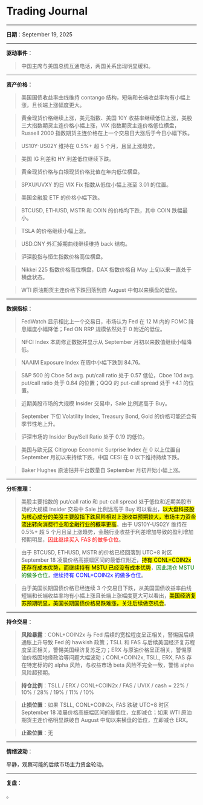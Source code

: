 # Trading Journal

---

**日期**：September 19, 2025

---

**驱动事件**：

> 中国主席与美国总统互通电话，两国关系出现明显缓和。

---

**资产价格**：

> 美国国债收益率曲线维持 contango 结构，短端和长端收益率均有小幅上涨，且长端上涨幅度更大。

> 黄金现货价格继续上涨，美元指数、美国 10Y 收益率继续低位上涨，美股三大指数期货主连价格小幅上涨，VIX 指数期货主连价格低位横盘，Russell 2000 指数期货主连价格在上一个交易日大涨后于今日小幅下跌。

> US10Y-US02Y 维持在 0.5%+ 超 5 个月，且呈上涨趋势。

> 美国 IG 利差和 HY 利差低位继续下跌。

> 黄金现货价格与白银现货价格比值在年内低位横盘。

> SPXU/UVXY 的日 VIX Fix 指数从低位小幅上涨至 3.01 的位置。

> 美国金融股 ETF 的价格小幅下跌。

> BTCUSD, ETHUSD, MSTR 和 COIN 的价格均下跌，其中 COIN 跌幅最小。

> TSLA 的价格继续小幅上涨。

> USD.CNY 外汇掉期曲线继续维持 back 结构。

> 沪深股指与恒生指数价格高位横盘。

> Nikkei 225 指数价格高位横盘，DAX 指数价格自 May 上旬以来一直处于横盘状态。

> WTI 原油期货主连价格下跌回落到自 August 中旬以来横盘的低位。

---

**数据指标**：

> FedWatch 显示相比上一个交易日，市场认为 Fed 在 12 M 内的 FOMC 降息幅度小幅降低；Fed ON RRP 规模依然处于 0 附近的低位。

> NFCI Index 本周修正数据并显示从 September 月初以来数值继续小幅降低。

> NAAIM Exposure Index 在周中小幅下跌到 84.76。

> S&P 500 的 Cboe 5d avg. put/call ratio 处于 0.57 低位，Cboe 10d avg. put/call ratio 处于 0.84 的位置；QQQ 的 put-call spread 处于 +4.1 的位置。

> 近期美股市场的大规模 Insider 交易中，Sale 比例远高于 Buy。

> September 下旬 Volatility Index, Treasury Bond, Gold 的价格可能还会有季节性地上升。

> 沪深市场的 Insider Buy/Sell Ratio 处于 0.19 的低位。

> 美国与欧元区 Citigroup Economic Surprise Index 在 0 以上位置自 September 月初以来持续下跌，中国 CESI 在 0 以下维持持续下跌。

> Baker Hughes 原油钻井平台数量自 September 月初开始小幅上涨。

---

**分析推理**：

> 美股主要指数的 put/call ratio 和 put-call spread 处于低位和近期美股市场的大规模 Insider 交易中 Sale 比例远高于 Buy 可以看出，<mark>以大盘科技股为核心成分的美股主要股指下跌风险相对上涨收益预期较大，市场主力资金流出转向消费行业和金融行业的概率更高</mark>。由于 US10Y-US02Y 维持在 0.5%+ 超 5 个月且呈上涨趋势，金融行业收益于利差增加导致的盈利增加预期明显，<span style="color: red;">因此继续买入 FAS 的做多仓位</span>。

> 由于 BTCUSD, ETHUSD, MSTR 的价格已经回落到 UTC+8 时区 September 18 凌晨价格高振幅区间的最低位附近，<mark>持有 CONL+COIN2x 还存在成本优势，而继续持有 MSTU 已经没有成本优势</mark>，<span style="color: green;">因此清仓 MSTU 的做多仓位</span>，<span style="color: blue;">继续持有 CONL+COIN2x 的做多仓位</span>。

> 由于美国长期国债价格已经连续 3 个交易日下跌，从美国国债收益率曲线短端和长端收益率均有小幅上涨且长端上涨幅度更大可以看出，<mark>美国经济复苏预期明显，美国长期国债价格易跌难涨，关注后续做空机会</mark>。

---

**持仓交易**：

> **风险暴露**：CONL+COIN2x 与 Fed 后续的宽松程度呈正相关，警惕因后续通胀上升导致 Fed 的 hawkish 政策；TSLL 和 FAS 与后续美国经济复苏程度呈正相关，警惕美国经济复苏乏力；ERX 与原油价格呈正相关，警惕原油价格因地缘政治等问题大幅波动；CONL+COIN2x, TSLL, ERX, FAS 存在特定标的的 alpha 风险，与权益市场 beta 风险不完全一致，警惕 alpha 风险超预期。

> **持仓比例**：TSLL / ERX / CONL+COIN2x / FAS / UVIX / cash = 22% / 10% / 28% / 19% / 11% / 10%

> **止损位置**：如果 TSLL, CONL+COIN2x, FAS 跌破 UTC+8 时区 September 18 凌晨价格高振幅区间的最低位，立即减仓；如果 WTI 原油期货主连价格明显跌破自 August 中旬以来横盘的低位，立即减仓 ERX。

> **止盈位置**：无

---

**情绪波动**：

平静，观察可能的后续市场主力资金轮动。

---

**复盘**：

<mark></mark>。
